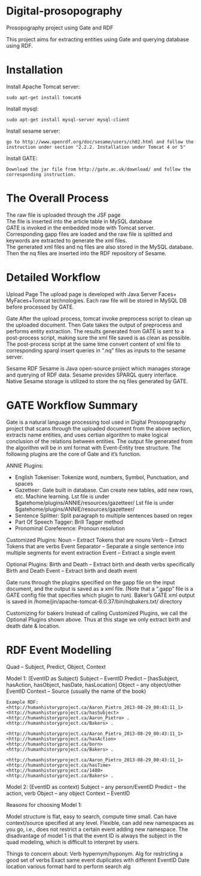 Digital-prosopography
=====================

Prosopography project using Gate and RDF

This project aims for extracting entities using Gate and querying database using RDF.


Installation
============

Install Apache Tomcat server:
```
sudo apt-get install tomcat6
```
Install mysql:
```
sudo apt-get install mysql-server mysql-client
```
Install sesame server:
```
go to http://www.openrdf.org/doc/sesame/users/ch02.html and follow the instruction under section "2.2.2. Installation under Tomcat 4 or 5"
```
Install GATE:
```
Download the jar file from http://gate.ac.uk/download/ and follow the corresponding instruction.
```

The Overall Process
===================

The raw file is uploaded through the JSF page  
The file is inserted into the article table in MySQL database  
GATE is invoked in the embedded mode with Tomcat server.  
Corresponding gapp files are loaded and the raw file is splitted and keywords are extracted to generate the xml files.  
The generated xml files and nq files are also stored in the MySQL database.  
Then the nq files are inserted into the RDF repository of Sesame.  

Detailed Workflow
=================

Upload Page
The upload page is developed with Java Server Faces+ MyFaces+Tomcat technologies. 
Each raw file will be stored in MySQL DB before processed by GATE.

Gate
After the upload process, tomcat invoke preprocess script to clean up the uploaded document. Then Gate takes the output of preprocess and performs entity extraction.
The results generated from GATE is sent to a post-process script, making sure the xml file saved is as clean as possible.
The post-process script at the same time convert content of xml file to corresponding sparql insert queries in “.nq” files as inputs to the sesame server.
 
Sesame RDF
Sesame is Java open-source project which manages storage and querying of RDF data.
Sesame provides SPARQL query interface.
Native Sesame storage is utilized to store the nq files generated by GATE. 

GATE Workflow Summary
=====================

Gate is a natural language processing tool used in Digital Prosopography project that scans through the uploaded document from the above section, extracts name entities, and uses certian algorithm to make logical conclusion of the relations between entities. The output file generated from the algorithm will be in xml format with Event-Entity tree structure. The following plugins are the core of Gate and it’s function.

ANNIE Plugins:
- English Tokeniser: Tokenize word, numbers, Symbol, Punctuation, and spaces
- Gazetteer: Gate built in database. Can create new tables, add new rows, etc. Machine learning. Lst file is under $gatehome/plugins/ANNIE/resources/gazetteer/  Lst file is under $gatehome/plugins/ANNIE/resources/gazetteer/
- Sentence Splitter: Split paragraph to multiple sentences based on regex
- Part Of Speech Tagger: Brill Tagger method
- Pronominal Coreference: Pronoun resolution
 
Customized Plugins:
Noun – Extract Tokens that are nouns
Verb – Extract Tokens that are verbs
Event Separator – Separate a single sentence into multiple segments for event extraction
Event – Extract a single event
 
Optional Plugins:
Birth and Death – Extract birth and death verbs specifically
Birth and Death Event – Extract birth and death event

Gate runs through the plugins specified on the gapp file on the input document, and the output is saved as a xml file. (Note that a “.gapp” file is a GATE config file that specifies which plugin to run). Baker’s GATE xml output is saved in /home/jin/apache-tomcat-6.0.37/bin/nqbakers.txt/ directory

Customizing for bakers
Instead of calling Customized Plugins, we call the Optional Plugins shown above. Thus at this stage we only extract birth and death date & location.

RDF Event Modelling
===================

Quad – Subject, Predict, Object, Context
 
Model 1: (EventID as Subject)
Subject – EventID
Predict – [hasSubject, hasAction, hasObject, hasDate, hasLocation]
Object – any object/other EventID
Context – Source (usually the name of the book)
```
Example RDF:
<http://humanhistoryproject.ca/Aaron_Pietro_2013-08-29_00:43:11_1> <http://humanhistoryproject.ca/hasSubject> <http://humanhistoryproject.ca/Aaron_Pietro> .
<http://humanhistoryproject.ca/Bakers> .

<http://humanhistoryproject.ca/Aaron_Pietro_2013-08-29_00:43:11_1> <http://humanhistoryproject.ca/hasAction> <http://humanhistoryproject.ca/born> 
<http://humanhistoryproject.ca/Bakers> .

<http://humanhistoryproject.ca/Aaron_Pietro_2013-08-29_00:43:11_1> <http://humanhistoryproject.ca/hasTime> <http://humanhistoryproject.ca/1480> <http://humanhistoryproject.ca/Bakers> .
```
Model 2: (EventID as context)
Subject – any person/EventID
Predict – the action, verb
Object – any object
Context – EventID
 
Reasons for choosing Model 1:
 
Model structure is flat, easy to search, compute time small. Can have context/source specified at any level. Flexible, can add new namespaces as you go, i.e., does not restrict a certain event adding new namespace. The disadvantage of model 1 is that the event ID is always the subject in the quad modeling, which is difficult to interpret by users. 
 
Things to concern about:
Verb hypernym/hyponym. Alg for restricting a good set of verbs
Exact same event duplicates with different EventID
Date location various format hard to perform search alg
 




